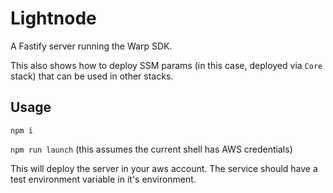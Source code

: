 # Lightnode

A Fastify server running the Warp SDK.

This also shows how to deploy SSM params (in this case, deployed via `Core` stack) that can be used in other stacks.

## Usage


`npm i`

`npm run launch` (this assumes the current shell has AWS credentials)

This will deploy the server in your aws account.  The service should have a test environment variable in it's environment.